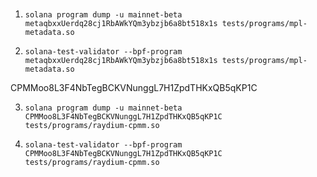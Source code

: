 #

1. `solana program dump -u mainnet-beta metaqbxxUerdq28cj1RbAWkYQm3ybzjb6a8bt518x1s tests/programs/mpl-metadata.so`

2. `solana-test-validator --bpf-program metaqbxxUerdq28cj1RbAWkYQm3ybzjb6a8bt518x1s tests/programs/mpl-metadata.so`

CPMMoo8L3F4NbTegBCKVNunggL7H1ZpdTHKxQB5qKP1C

3. `solana program dump -u mainnet-beta CPMMoo8L3F4NbTegBCKVNunggL7H1ZpdTHKxQB5qKP1C tests/programs/raydium-cpmm.so`

4. `solana-test-validator --bpf-program CPMMoo8L3F4NbTegBCKVNunggL7H1ZpdTHKxQB5qKP1C tests/programs/raydium-cpmm.so`
